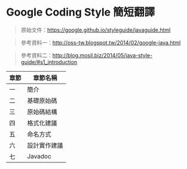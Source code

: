Google Coding Style 簡短翻譯
=======




>原始文件：https://google.github.io/styleguide/javaguide.html

>參考資料一：http://oss-tw.blogspot.tw/2014/02/google-java.html

>參考資料二：http://blog.mosil.biz/2014/05/java-style-guide/#s1_introduction



**章節**|**章節名稱**
-|-
一|簡介
二|基礎原始碼
三|原始碼結構
四|格式化建議
五|命名方式
六|設計實作建議
七|Javadoc
